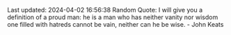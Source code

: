Last updated: 2024-04-02 16:56:38
Random Quote: I will give you a definition of a proud man: he is a man who has neither vanity nor wisdom one filled with hatreds cannot be vain, neither can he be wise. - John Keats